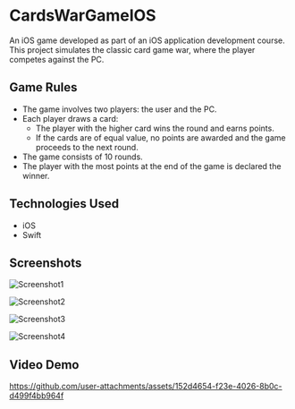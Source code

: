 # CardsWarGameIOS

An iOS game developed as part of an iOS application development course. This project simulates the classic card game war, where the player competes against the PC.

## Game Rules

- The game involves two players: the user and the PC.
- Each player draws a card:
  - The player with the higher card wins the round and earns points.
  - If the cards are of equal value, no points are awarded and the game proceeds to the next round.
- The game consists of 10 rounds.
- The player with the most points at the end of the game is declared the winner.

## Technologies Used

- iOS
- Swift

## Screenshots

![Screenshot1](https://github.com/user-attachments/assets/43f43143-d2f0-4b92-a8f1-f7613193dbd5)

![Screenshot2](https://github.com/user-attachments/assets/a53541a0-d092-45d4-9e0e-022ee5a841b7)

![Screenshot3](https://github.com/user-attachments/assets/b2d9d1ef-186c-4e18-8f1d-e0b8977e7937)

![Screenshot4](https://github.com/user-attachments/assets/7841e49b-f6c7-4450-887a-64ac97839f8b)

## Video Demo

https://github.com/user-attachments/assets/152d4654-f23e-4026-8b0c-d499f4bb964f

